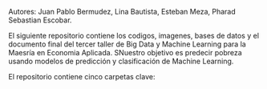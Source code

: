 Autores: Juan Pablo Bermudez, Lina Bautista, Esteban Meza, Pharad Sebastian Escobar.

El siguiente repositorio contiene los codigos, imagenes, bases de datos y el documento final del tercer taller de Big Data y Machine Learning para la Maesría en Economia Aplicada. SNuestro objetivo es predecir pobreza usando modelos de predicción y clasificación de Machine Learning.

El repositorio contiene cinco carpetas clave:
